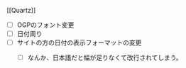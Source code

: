 [[Quartz]]

- [ ] OGPのフォント変更
- [ ] 日付周り
- [ ] サイトの方の日付の表示フォーマットの変更
	- [ ] なんか、日本語だと幅が足りなくて改行されてしまう。





